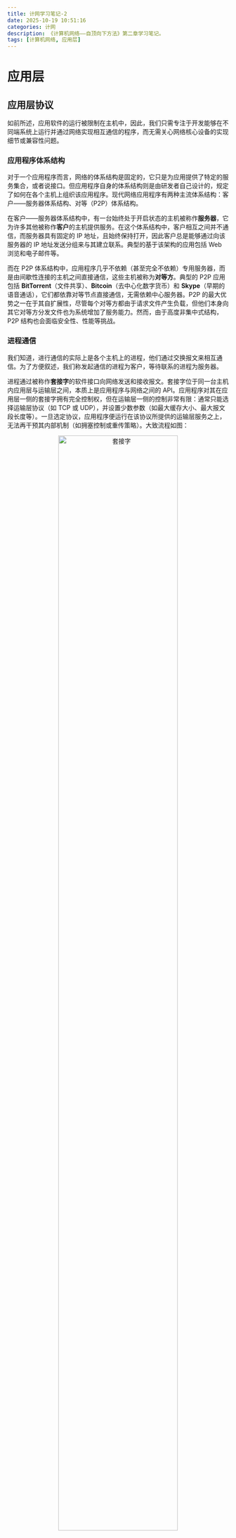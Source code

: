 ```yaml
---
title: 计网学习笔记-2
date: 2025-10-19 10:51:16
categories: 计网
description: 《计算机网络——自顶向下方法》第二章学习笔记。
tags: [计算机网络, 应用层]
---
```

# 应用层
## 应用层协议
如前所述，应用软件的运行被限制在主机中，因此，我们只需专注于开发能够在不同端系统上运行并通过网络实现相互通信的程序，而无需关心网络核心设备的实现细节或兼容性问题。

### 应用程序体系结构
对于一个应用程序而言，网络的体系结构是固定的，它只是为应用提供了特定的服务集合，或者说接口。但应用程序自身的体系结构则是由研发者自己设计的，规定了如何在各个主机上组织该应用程序。现代网络应用程序有两种主流体系结构：客户——服务器体系结构、对等（P2P）体系结构。

在客户——服务器体系结构中，有一台始终处于开启状态的主机被称作**服务器**，它为许多其他被称作**客户**的主机提供服务。在这个体系结构中，客户相互之间并不通信，而服务器具有固定的 IP 地址，且始终保持打开，因此客户总是能够通过向该服务器的 IP 地址发送分组来与其建立联系。典型的基于该架构的应用包括 Web 浏览和电子邮件等。

而在 P2P 体系结构中，应用程序几乎不依赖（甚至完全不依赖）专用服务器，而是由间歇性连接的主机之间直接通信，这些主机被称为**对等方**。典型的 P2P 应用包括 **BitTorrent**（文件共享）、**Bitcoin**（去中心化数字货币）和 **Skype**（早期的语音通话），它们都依靠对等节点直接通信，无需依赖中心服务器。P2P 的最大优势之一在于其自扩展性，尽管每个对等方都由于请求文件产生负载，但他们本身向其它对等方分发文件也为系统增加了服务能力。然而，由于高度非集中式结构，P2P 结构也会面临安全性、性能等挑战。

### 进程通信
我们知道，进行通信的实际上是各个主机上的进程，他们通过交换报文来相互通信。为了方便叙述，我们称发起通信的进程为客户，等待联系的进程为服务器。

进程通过被称作**套接字**的软件接口向网络发送和接收报文。套接字位于同一台主机内应用层与运输层之间，本质上是应用程序与网络之间的 API。应用程序对其在应用层一侧的套接字拥有完全控制权，但在运输层一侧的控制非常有限：通常只能选择运输层协议（如 TCP 或 UDP），并设置少数参数（如最大缓存大小、最大报文段长度等）。一旦选定协议，应用程序便运行在该协议所提供的运输层服务之上，无法再干预其内部机制（如拥塞控制或重传策略）。大致流程如图：

<figure style="text-align: center;">
  <img src="/illustrations/计网笔记2/1.png" alt="套接字" width="80%">
  <figcaption>套接字</figcaption>
</figure>

为了向服务器发送分组，我们需要服务器的地址和指定接收进程的标识符。在因特网中，主机由其 IP 地址唯一标识，而接收进程则通过目的端口号来指定。端口号的相关内容将在第3章介绍，IP 协议的细节则在第4章展开。

### 运输服务
我们会从四个方面来评估运输层协议能够提供的服务：可靠数据传输、吞吐量、定时和安全性。

- **可靠数据传输**指的是协议能够确保发送方发出的数据被接收方**正确、完整且按序**地交付，即使底层网络可能丢包、损坏或乱序。例如，TCP 通过确认、重传和校验机制实现可靠性，而 UDP 不提供此类保障。
- **吞吐量**指协议能为应用提供的可用带宽或数据传输速率。某些协议或网络环境可提供高吞吐量（如视频流所需的稳定带宽），而另一些则仅提供“尽力而为”的服务，实际吞吐量受网络拥塞等因素影响。具有吞吐量要求的应用被称作“带宽敏感的应用”，而没有要求的一般被称作弹性应用。
- **定时**涉及数据交付的延迟特性，如端到端时延、抖动或是否满足实时性要求。这对交互式应用（如语音通话、在线游戏）至关重要，但标准 TCP/UDP 本身不保证定时性能，需结合其他机制（如 QoS 或应用层优化）。
- **安全性**包括数据的机密性、完整性和端点认证。基础的运输层协议（如 TCP/UDP）不内置加密或认证，但可通过扩展（如 TLS/SSL）或使用安全协议（如 DTLS、QUIC 内置加密）来提供保护。

这四个维度共同决定了运输层协议是否适合特定应用的需求。在因特网中，主要提供两种运输层协议：**TCP** 和 **UDP**。

TCP 协议提供**面向连接的服务**和**可靠数据传输服务**。所谓面向连接，是指在应用层数据开始传输之前，TCP 要求客户和服务器先通过交换运输层控制信息完成**三次握手**，从而建立一条 TCP 连接；连接建立后，双方进程即可同时收发数据。通信结束后，还需通过**四次挥手**显式地拆除连接。而“可靠”如前所述，意味着 TCP 能确保所有数据被正确、完整且按序地交付给接收方。

需要说明的是，TCP 本身不提供安全性。为了实现加密、身份认证和数据完整性保护，通常会在 TCP 之上叠加 **SSL/TLS**（安全套接层/传输层安全）协议。SSL/TLS 并非独立的运输层协议，而是位于应用层与 TCP 之间的一层安全增强机制——应用数据先由 SSL/TLS 加密封装，再交由 TCP 传输。因此，像 HTTPS、安全邮件等，本质上是“**应用层 + SSL/TLS + TCP**”的组合，既保留了 TCP 的可靠性，又获得了端到端的安全保障。

UDP 协议则是一种**轻量级、无连接**的运输层协议，仅提供**最小限度的传输服务**。它在发送数据前**无需建立连接**，也不保证数据的可靠交付——既不重传丢失的报文，也不确保顺序或完整性。此外，UDP **没有流量控制和拥塞控制机制**，发送方可以以任意速率发送数据，即使网络已拥塞。这种“尽力而为”的设计使其开销极低、延迟小，适用于对实时性要求高、能容忍少量丢包的应用，如视频会议、在线游戏和 DNS 查询。

### 应用层协议
终于，我们来谈到这一节的标题了。应用层协议定义了运行在不同端系统上的应用程序进程之间如何交换报文。具体而言，它规定了以下内容：  

- **报文类型**，例如请求报文与响应报文；  
- **报文的语法**，即报文的结构、包含哪些字段以及各字段的格式；  
- **字段的语义**，也就是每个字段所表达的具体含义；  
- **通信规则**，包括一个进程在何种条件下发送报文，以及如何对收到的报文进行响应。  

有些应用层协议是由 RFC 文档定义的，属于公开标准，任何人都可以自由实现和使用；而另一些则是专有协议，由特定公司或组织私有控制，通常不公开细节或限制使用。需要注意的是，应用层协议本质上是应用程序的一部分，而非整个应用程序本身。

## Web 和 HTTP
### HTTP 概况
Web 的应用层协议是超文本传输协议（HyperText Transfer Protocol, HTTP），它是客户——服务器架构的。Web 页面由多个对象组成，每个对象是一个可通过 **URL**（统一资源定位符）寻址的文件。大多数 Web 页面包含一个 HTML 基础文件以及若干被引用的对象（如图片、样式表、脚本等），HTML 文件通过这些对象的 URL 在页面中引用它们。Web 服务器实现了 HTTP 协议的服务器端，负责存储这些 Web 对象，并响应客户端的请求。

HTTP 定义了 Web 客户端向服务器请求 Web 页面的方式，以及服务器向客户端传送页面的规则。当用户请求一个页面时，浏览器（作为 HTTP 客户端）会向目标服务器发送一个 HTTP 请求报文，指定所需资源的 URL；服务器随后处理该请求，并返回相应的 HTTP 响应报文，其中包含所请求的 Web 对象（如 HTML 文件或其他资源）。

HTTP 采用 TCP 作为运输协议，客户端与服务器在传输数据前先建立 TCP 连接，之后就可以通过套接字接口访问 TCP。

事实上，HTTP 是一个无状态协议，因为它不会保存关于客户的任何信息。正因如此，即使客户短时间内多次请求同一个对象，服务器也总会做出相同的反应。

### 持续/非持续连接
在许多因特网应用程序中，客户和服务器需要在较长时间内进行多次交互，客户会发送一系列请求，服务器也需要对每个请求作出响应。这种交互是通过 TCP 进行的，因此，是所有请求——响应对共同使用一个 TCP 还是每个请求——响应对使用单独的 TCP 会是相当重要的一个设计选择。我们将前一种称之为持续连接，后一种则称作非持续连接。HTTP 默认采用持续连接以提升效率，但也可配置为非持续连接。

为了对比两者的时间差异，我们需要引入往返时间（Round-Trip Time, RTT）。RTT 是指一个小数据包从发送方发出，到达接收方后立即返回确认，再回到发送方所经历的总时间。它反映了网络链路的延迟特性，包含了传播时延、排队时延、处理时延等，但通常不包括数据传输时延（因为使用的是小探测包）。

在非持续连接模式下，每次请求一个 Web 对象都需要经历完整的 TCP 三次握手和一次 HTTP 请求——响应交互。具体过程如下：

1. **TCP 三次握手**：客户端发送 SYN（第1步），服务器回复 SYN-ACK（第2步），客户端再发送 ACK（第3步）。前两步构成1个 RTT，第3步的 ACK 通常与后续的 HTTP 请求合并发送，因此握手阶段至少消耗1个 RTT。
2. **HTTP 请求与响应**：客户端发送 HTTP 请求，服务器返回响应对象，这一来一回再消耗1个 RTT以及传输 HTML 文件的时间。

因此，获取一个 Web 对象在非持续连接下总共需要约2个 RTT + 传输 HTML 文件的时间。相比之下，在持续连接下，TCP 连接在多个请求之间复用，理论上可以节省“对象数-1”个 RTT 的时间。

此外，非持续连接需要为每个请求单独建立和维护一个 TCP 连接，而每个连接都需分配独立的 TCP 缓冲区并维护相应的状态变量，这无疑会给客户端和服务器带来显著的资源开销和管理负担，也是非持续连接明显的缺陷之一。

### HTTP 报文格式
HTTP 报文分为请求报文和响应报文。
1. 请求报文
  下图是一个典型的 HTTP 请求报文：
  <figure style="text-align: center;">
    <img src="/illustrations/计网笔记2/2.png" alt="请求报文" width="60%">
  </figure>

  我们可以看到，报文是用 ASCII 文本书写的，每行以回车换行符结束。HTTP 报文的第一行是**请求行**，其后继的行叫**首部行**。请求行有三个字段：方法字段、URL 字段、HTTP 版本字段。方法字段可以取几种不同的值，包括 GET, POST, HEAD, PUT 和 DELETE，绝大部分使用 GET 方法。
  
  首部行中的 `Host: www.someschool.edu` 指明了所请求对象所在的主机。尽管客户端已经与该主机建立了 TCP 连接，这一行仍是必要的。实际上，`Host` 首部是 HTTP/1.1 的强制要求，我们将在之后说明这一点。

  通过包含 `Connection: close` 首部，浏览器明确告知服务器：不要使用持续连接，在发送完所请求的对象后立即关闭该 TCP 连接。

  `User-Agent` 首部用于标识发起请求的客户端类型，例子中的 `Mozilla/5.0` 通常表示 Firefox 浏览器。服务器可利用这一信息，为不同用户代理提供同一资源的**适配版本**（尽管这些版本共享相同的 URL）。

  最后，`Accept-Language: fr` 表示用户偏好法语版本的内容（如果服务器支持）；否则，服务器将返回默认语言版本。这类首部属于 HTTP 的**内容协商机制**，`Accept-Language` 仅是其中一种，其他还包括 `Accept`、`Accept-Encoding` 等，用于实现更智能、个性化的资源交付。

  然后我们来看请求报文的通用格式：

  <figure style="text-align: center;">
    <img src="/illustrations/计网笔记2/3.png" alt="通用格式" width="60%">
    <figcaption>通用格式</figcaption>
  </figure>

  多出的一个部分是实体体，它位于一个空行后面，使用 GET 方法时该实体体为空，当使用 POST 方法时才被使用。当用户提交表单时，HTTP 客户常使用 POST 方法，如使用搜索引擎时。此时 Web 页面内容依赖于表单内容，因此实体体包含的就是表单的输入值。

  当然，用表单生成的请求报文并不一定使用 POST 方法，也常常使用 GET 方法。当 HTML 表单的 `method` 属性设为 `GET`（或未指定，默认为 `GET`）时，浏览器会将表单字段及其值编码为查询字符串，并附加在请求 URL 的 `?` 之后，然后通过 HTTP GET 请求发送给服务器。例如，一个包含用户名和密码的登录表单若使用 GET，可能会生成如下 URL：

  ```
  https://example.com/login?username=alice&password=secret
  ```

  这种方式简单直观，适用于无副作用的查询操作（如搜索、筛选），但不适合传输敏感信息（因参数会暴露在 URL 中，可能被日志、浏览器历史记录泄露）或大量数据（受 URL 长度限制）。相比之下，POST 方法将表单数据放在 HTTP 报文的**请求体**（body）中，更安全、容量更大，常用于提交、上传等操作。因此，选择 GET 还是 POST，不仅影响报文结构，也关乎安全性与语义正确性。

  HEAD 方法与 GET 类似，但服务器在响应中只返回首部，常被用于调试跟踪。PUT 用于向指定的 URL 上传或替换资源。DELETE 方法允许用户或程序删除 Web 服务器上的对象。

2. 响应报文
  下图是一个典型的 HTTP 响应报文：
  <figure style="text-align: center;">
    <img src="/illustrations/计网笔记2/4.png" alt="响应报文" width="60%">
  </figure>

  了解过请求报文，响应报文的结构也明显了许多。这个报文包含三部分：状态行、首部行、实体体。这里的实体体是报文的主要部分，包含了所请求的对象本身。状态行有三个字段协议版本字段、状态码和相应状态信息。这个例子中，状态行说明了服务器正在使用 HTTP/1.1，并且服务器成功找到了并正在发送所请求的对象。

  首部行中的 `Connection: close` 表示服务器在发送完该响应后将关闭当前 TCP 连接，不再复用该连接处理后续请求。

  `Date` 首部指示的是服务器**生成并发送该响应报文的日期和时间**，而非对象本身的创建或最后修改时间——它记录的是服务器从文件系统检索对象、封装进响应并发出的确切时刻。

  `Server` 首部用于标识生成响应的服务器软件类型（如 `Apache/2.4.1`），其作用类似于请求中的 `User-Agent` 首部，帮助客户端了解服务器环境。

  `Last-Modified` 首部给出了对象在服务器上**最后被创建或修改的时间**，这对缓存机制至关重要：无论是浏览器本地缓存还是网络中的代理缓存，都依赖该字段判断缓存副本是否仍然有效。

  `Content-Length` 指明了响应实体体（即实际对象内容）的字节长度，使客户端能准确识别报文边界并高效处理数据。

  `Content-Type` 则声明了实体体中数据的 MIME 类型（如 `text/html`）。**对象的类型应由该首部字段正式指定，而非依赖文件扩展名**，这是 Web 内容正确解析的基础。

  然后我们来看响应报文的通用格式：

  <figure style="text-align: center;">
    <img src="/illustrations/计网笔记2/5.png" alt="通用格式" width="60%">
    <figcaption>通用格式</figcaption>
  </figure>

  我们补充说明一下状态码和对应的短语：
  - **200 OK**：请求成功，所请求的对象包含在响应报文中。  
  - **301 Moved Permanently**：请求的对象已被永久移至新位置，新的 URL 会在响应的 `Location` 首部中给出；客户端通常会自动跳转到该新地址。  
  - **400 Bad Request**：通用的客户端错误，表示服务器无法理解该请求（如语法错误）。  
  - **404 Not Found**：服务器找不到所请求的资源（例如文件或页面不存在）。  
  - **505 HTTP Version Not Supported**：服务器不支持请求中使用的 HTTP 协议版本。

### HTTP 扩展机制
#### cookie
我们知道 HTTP 服务器是无状态的，但一个 Web 站点通常希望能识别客户。为此，HTTP 使用 cookie，它允许站点对用户进行跟踪。cookie 技术包含四个组件：

1. HTTP 响应报文的一个 cookie 首部行
2. HTTP 请求报文的一个 cookie 首部行
3. 用户主机保留有一个 cookie 文件，并由用户的浏览器进行管理
4. Web 站点有一个后端数据库

具体流程可以参考下图，画的还是蛮明显的：
<figure style="text-align: center;">
  <img src="/illustrations/计网笔记2/6.png" alt="cookie 跟踪流程" width="60%">
  <figcaption>cookie 跟踪流程</figcaption>
</figure>

#### Web 缓存
Web 缓存器（也称为代理服务器）位于客户端与源服务器之间，用于临时存储用户最近请求过的 Web 对象副本。它通常配备专用的磁盘存储空间，并可被配置为接收用户浏览器发出的所有 HTTP 请求——即浏览器将请求首先发送给缓存器，而非直接访问源服务器。

Web 缓存器通常由 ISP、企业或学校等机构部署，其部署主要有两个原因：

首先，能够显著降低用户请求的响应时间。当用户与源服务器之间的链路带宽受限（即存在瓶颈），而用户与缓存器之间拥有高速连接（这在局域网或本地网络中很常见）时，若所请求的对象已在缓存中，缓存器便可立即返回该对象，无需等待远端服务器响应。

其次，还可以大幅减少机构接入链路的互联网流量。通过在本地满足大量重复请求，缓存器有效降低了对外带宽消耗。这使得机构（如公司或大学）无需频繁升级网络带宽，从而节省成本。此外，大规模部署 Web 缓存还能从整体上减轻因特网的 Web 流量负载，提升全网应用的性能和可扩展性。

#### 条件 GET 方法
尽管高速缓存能够显著减少用户的响应时间，但也引入了一个新的问题，就是缓存器中的对象副本可能已经过时。解决这个方法的一种机制是利用 HTTP 协议的条件 GET 方法，它允许缓存器证实它的对象是最新的。当请求报文使用 GET 方法并且包含一个`If-Modified-Since:`的首部行，它就是一个条件 GET 请求报文。

具体操作如下：

1. **缓存器发起条件 GET 请求**：  
   当缓存器收到用户对某对象的请求，且该对象在缓存中存在但可能已过期时，缓存器不会直接返回旧副本，而是向源服务器发送一个 **条件 GET 请求**。该请求使用 `GET` 方法，并在首部中包含 `If-Modified-Since` 字段，其值为缓存中该对象的 `Last-Modified` 时间。

   示例：
   ```http
   GET /index.html HTTP/1.1
   Host: www.example.com
   If-Modified-Since: Mon, 10 Oct 2025 08:00:00 GMT
   ```

2. **服务器判断资源是否更新**：  
   源服务器收到该请求后，检查所请求对象的当前 `Last-Modified` 时间：
   - 如果**未修改**，服务器返回 **`304 Not Modified`** 响应，**不携带实体体**；
   - 如果**已修改**，则返回 **`200 OK`**，并在响应体中附上**最新的完整对象**。

3. **缓存器根据响应更新行为**：
   - 若收到 `304 Not Modified`，缓存器知道原有副本仍然有效，可安全地将其返回给用户，并可更新缓存的过期时间；
   - 若收到 `200 OK` 和新内容，则用新对象**替换缓存中的旧副本**，再返回给用户。

## 电子邮件
因特网电子邮件系统包含三个部分：用户代理、邮件服务器和简单邮件传输协议（Simple Mail Transfer Protocol, SMTP）。用户代理是用户与邮件系统交互的界面，用于撰写、发送、阅读、回复和转发邮件。每位用户都在某个邮件服务器上拥有一个邮箱，用于存储发给该用户的邮件，由邮件服务器负责管理和维护。典型的流程是：发送方通过其用户代理撰写邮件，提交给发送方的邮件服务器；该服务器使用 SMTP 将邮件传送到接收方的邮件服务器；最后，接收方的邮件服务器将邮件存入收件人的邮箱中，等待用户通过其用户代理读取。如果发送方的服务器无法将邮件交付给接收方的服务器，它就会在报文队列中保持该报文并且以后再尝试发送，通常每半个小时尝试一次，如果一段时间后仍不成功，就删除该文件并用邮件通知发送方。

具体流程可以参考下图：
<figure style="text-align: center;">
  <img src="/illustrations/计网笔记2/7.png" alt="报文发送流程" width="80%">
  <figcaption>报文发送流程</figcaption>
</figure>

### SMTP
电子邮件系统主要使用的应用层协议是 SMTP，它使用 TCP 运输服务。同 HTTP 一样，SMTP 也包含客户端和服务器端两个部分。下面是一个典型的客户（C）和服务器（S）之间交换报文文本的例子：
<figure style="text-align: center;">
  <img src="/illustrations/计网笔记2/8.png" alt="客户——服务器对话" width="60%">
  <figcaption>客户——服务器对话</figcaption>
</figure>

可以看到，在建立了 TCP 连接之后，服务器会主动发送 220 响应，表示服务已准备好。在交代基本信息后（服务器回复 250 表示请求的操作已完成），客户发送 `DATA` 表示将要发送邮件，服务器如果准备好接收邮件内容，就会回复 354，客户的邮件发送以 `.` 结束，然后服务器回复 250。最后，客户会发送 `QUIT`，服务器回应 221，表示 SMTP 会话结束，即将关闭 TCP 连接。整个流程相当清晰。

对比 HTTP，可以发现，HTTP 主要是一个**拉协议**，客户端主动发起请求（“拉取”数据），服务器被动响应；而像 SMTP 这样的邮件传输协议则更接近推协议——发送方主动将数据“推送”给接收方服务器。也就是说，HTTP 是一个同步的、请求驱动的协议，SMTP 是一个异步的、消息推送式的协议。另外，受限于其设计年代，SMTP 要求邮件内容必须使用 7 位 ASCII 字符，无法直接传输二进制数据（如图片、音频等），必须依赖 MIME 等扩展机制进行编码；而 HTTP 从一开始就支持任意类型的数据，无此限制。最后，在处理包含文本和图像等多部分内容的文档时，HTTP 采用分离对象的方式：HTML 文件与图像、样式表等分别作为独立资源，通过多个请求获取；而 SMTP 将所有内容（包括附件）打包在单一邮件报文中，作为一个整体传输。

### 邮件报文格式
发送电子邮件时，邮件报文必须包含一个**首部**，其中包含描述邮件环境的元信息（如发件人、收件人、主题等），首部与报文体之间用一个**空行**分隔。首部中的每一行由**关键字、冒号和对应的值**组成（例如 `From: alice@example.com`），这与 HTTP 报文的首部格式类似。其中一些首部字段是**必需的**（如 `From`、`To`、`Date`），而另一些则是**可选的**（如 `Subject`、`Reply-To`等）。

> 注意：SMTP 并不是根据邮件首部中的信息来进行对话的。它在传输过程中通过 `MAIL FROM` 和 `RCPT TO` 等命令交换控制信息，完成路由和投递决策，这些命令完全由用户代理决定并生成，邮件内容会被完整地作为数据传递过去。邮件首部中的信息主要是供用户代理显示和使用，SMTP 服务器在传输时并不依赖这些字段。

### 邮件访问协议
我们会发现整个邮件发送流程中还缺失了一环，也就是接收方从用户代理获得邮件服务器上面的邮件。因为取报文是一个拉操作，但 SMTP 是一个推协议。为此需要引入特殊的邮件访问协议来解决这个问题，包括**第三版的邮局协议（Post Office Protocol-Version 3, POP3）**、**因特网访问协议（Internet Mail Access Protocol, IMAP）**、HTTP